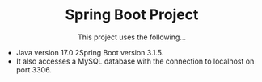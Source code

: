 <h1 align="center">Spring Boot Project</h1>

<p align="center">
  This project uses the following...
 
  <ul>
    <li>Java version 17.0.2Spring Boot version 3.1.5.</li>
    <li>It also accesses a MySQL database with the connection to localhost on port 3306.</li>
  </ul>
